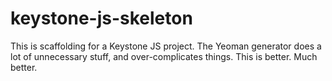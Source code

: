 # keystone-js-skeleton
This is scaffolding for a Keystone JS project. The Yeoman generator does a lot of unnecessary stuff, and over-complicates things. This is better. Much better.
